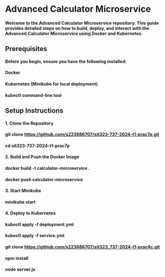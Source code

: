 # Advanced Calculator Microservice
#### Welcome to the Advanced Calculator Microservice repository. This guide provides detailed steps on how to build, deploy, and interact with the Advanced Calculator Microservice using Docker and Kubernetes.

## Prerequisites
#### Before you begin, ensure you have the following installed:
#### Docker
#### Kubernetes (Minikube for local deployment)
#### kubectl command-line tool

## Setup Instructions

#### 1. Clone the Repository
#### git clone https://github.com/s223686707/sit323-737-2024-t1-prac7p.git
#### cd sit323-737-2024-t1-prac7p

#### 2. Build and Push the Docker Image
#### docker build -t calculator-microservice .
#### docker push calculator-microservice

#### 3. Start Minikube
#### minikube start

#### 4. Deploy to Kubernetes
#### kubectl apply -f deployment.yml
#### kubectl apply -f service.yml

#### git clone https://github.com/s223686707/sit323_737-2024-t1-prac4c.git
#### npm install
#### node server.js
